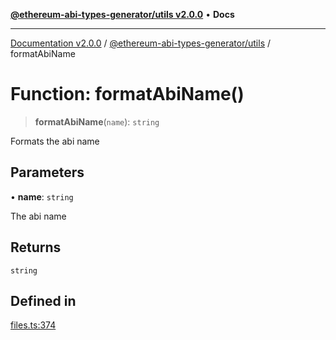 [**@ethereum-abi-types-generator/utils v2.0.0**](../README.md) • **Docs**

***

[Documentation v2.0.0](../../../packages.md) / [@ethereum-abi-types-generator/utils](../README.md) / formatAbiName

# Function: formatAbiName()

> **formatAbiName**(`name`): `string`

Formats the abi name

## Parameters

• **name**: `string`

The abi name

## Returns

`string`

## Defined in

[files.ts:374](https://github.com/niZmosis/ethereum-abi-types-generator/blob/34014c6ac1a58a7622fbd21e7421270aae38bf36/packages/utils/src/files.ts#L374)
